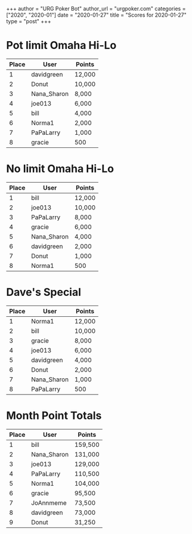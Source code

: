 +++
author = "URG Poker Bot"
author_url = "urgpoker.com"
categories = ["2020", "2020-01"]
date = "2020-01-27"
title = "Scores for 2020-01-27"
type = "post"
+++
# Pot limit Omaha Hi-Lo

| Place | User | Points |
|-------|------|--------|
| 1 | davidgreen | 12,000 |
| 2 | Donut | 10,000 |
| 3 | Nana_Sharon | 8,000 |
| 4 | joe013 | 6,000 |
| 5 | bill | 4,000 |
| 6 | Norma1 | 2,000 |
| 7 | PaPaLarry | 1,000 |
| 8 | gracie | 500 |

# No limit Omaha Hi-Lo

| Place | User | Points |
|-------|------|--------|
| 1 | bill | 12,000 |
| 2 | joe013 | 10,000 |
| 3 | PaPaLarry | 8,000 |
| 4 | gracie | 6,000 |
| 5 | Nana_Sharon | 4,000 |
| 6 | davidgreen | 2,000 |
| 7 | Donut | 1,000 |
| 8 | Norma1 | 500 |

# Dave's Special

| Place | User | Points |
|-------|------|--------|
| 1 | Norma1 | 12,000 |
| 2 | bill | 10,000 |
| 3 | gracie | 8,000 |
| 4 | joe013 | 6,000 |
| 5 | davidgreen | 4,000 |
| 6 | Donut | 2,000 |
| 7 | Nana_Sharon | 1,000 |
| 8 | PaPaLarry | 500 |

# Month Point Totals

| Place | User | Points |
|-------|------|--------|
| 1 | bill | 159,500 |
| 2 | Nana_Sharon | 131,000 |
| 3 | joe013 | 129,000 |
| 4 | PaPaLarry | 110,500 |
| 5 | Norma1 | 104,000 |
| 6 | gracie | 95,500 |
| 7 | JoAnnmeme | 73,500 |
| 8 | davidgreen | 73,000 |
| 9 | Donut | 31,250 |
